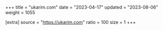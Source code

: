 +++
title = "ukarim.com"
date = "2023-04-17"
updated = "2023-08-06"
weight = 1055

[extra]
source = "https://ukarim.com"
ratio = 100
size = 1
+++
